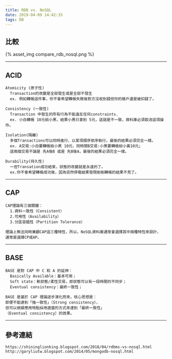 ```yaml
---
title: RDB vs. NoSQL
date: 2019-04-09 14:42:33
tags: DB
---
```


比較
---
{% asset_img compare_rdb_nosql.png %}

---
ACID
---
	Atomicity (原子性)
	  Transaction的改變是全部發生或是全部不發生
	  ex. 例如轉帳這件事，你不會希望轉帳失敗後對方沒收到錢但你的帳戶還是被扣錢了。

	Consistency (一致性)
	  Transaction 中發生的所有行為不能違反任何constraints.
	  ex. 小白轉帳 10元給小黑，結果小黑只拿到 5元，這就是不一致，資料庫必須取消這項操作。

	Isolation(隔離)
	  多個Transactions可以同時進行，以某項順序依序執行，最後的結果必須完全一樣。
	  ex. A交易:小白要轉帳給小黑 10元，同時間B交易:小黑要轉帳給小黃10元;
	  這兩個交易不論是 先A後B 或是 先B後A，最後的結果必須完全一樣。

	Durability(持久性)
	  一但Transation成功結束，狀態的改變就是永遠的了。
	  ex.你不會希望轉帳成功後，因為突然停電結果發現剛剛轉帳的結果不見了。
---
CAP
---
	CAP理論有三個關鍵：
	  1.資料一致性（Consistent）
	  2.可用性（Availability）
	  3.分區容錯性（Partition Tolerance）
	
	理論上無法同時兼顧CAP這三種特性，所以，NoSQL資料庫通常會選擇其中兩種特性來設計，
	通常是選擇CP或AP。
---
BASE
---
	BASE 是對 CAP 中 C 和 A 的延伸：
	  Basically Available：基本可用；
	  Soft state：軟狀態/柔性交易，即狀態可以有一段時間的不同步；
	  Eventual consistency：最終一致性；

	BASE 是基於 CAP 理論逐步演化而來，核心思想是：
	即便不能達到「強一致性」（Strong consistency），
	但可以根據應用特點採用適當的方式來達到「最終一致性」
	（Eventual consistency）的效果。
---
參考連結
---
	https://shininglionking.blogspot.com/2018/04/rdbms-vs-nosql.html
	http://garyliutw.blogspot.com/2014/05/mongodb-nosql.html
	


